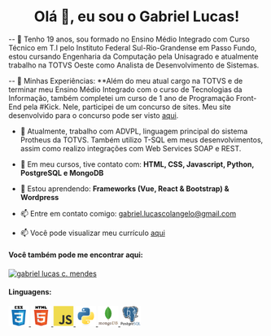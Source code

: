 <h1 align="center">Olá 👋, eu sou o Gabriel Lucas!</h1>
-- 👤 Tenho 19 anos, sou formado no Ensino Médio Integrado com Curso Técnico em T.I pelo Instituto Federal Sul-Rio-Grandense em Passo Fundo, estou cursando Engenharia da Computação pela Unisagrado e atualmente trabalho na TOTVS Oeste como Analista de Desenvolvimento de Sistemas.

-- 📄 Minhas Experiências: **Além do meu atual cargo na TOTVS e de terminar meu Ensino Médio Integrado com o curso de Tecnologias da Informação, também completei um curso de 1 ano de Programação Front-End pela #Kick. Nele, participei de um concurso de sites. Meu site desenvolvido para o concurso pode ser visto [aqui](https://github.com/gabrielmendes100/Gabriel-Lucas-Colangelo-Mendes-Concurso-Kick).

- 🤵 Atualmente, trabalho com ADVPL, linguagem principal do sistema Protheus da TOTVS. Também utilizo T-SQL em meus desenvolvimentos, assim como realizo integrações com Web Services SOAP e REST.

- 🌱 Em meu cursos, tive contato com: **HTML, CSS, Javascript, Python, PostgreSQL e MongoDB**

- 📘 Estou aprendendo: **Frameworks (Vue, React & Bootstrap) & Wordpress**

- 📫 Entre em contato comigo: <a href="mailto:gabriel.lucascolangelo@gmail.com">gabriel.lucascolangelo@gmail.com</a>

- 📫 Você pode visualizar meu currículo <a href="curriculo_gabriel.pdf" download>aqui</a>



<h4 align="left">Você também pode me encontrar aqui:</h4>
<p align="left">
<a href="https://linkedin.com/in/gabriel lucas c. mendes" target="blank"><img align="center" src="https://raw.githubusercontent.com/rahuldkjain/github-profile-readme-generator/master/src/images/icons/Social/linked-in-alt.svg" alt="gabriel lucas c. mendes" height="30" width="40" /></a>
</p>

<h4 align="left">Linguagens:</h4>
<p align="left"> <a href="https://www.w3schools.com/css/" target="_blank" rel="noreferrer"> <img src="https://raw.githubusercontent.com/devicons/devicon/master/icons/css3/css3-original-wordmark.svg" alt="css3" width="40" height="40"/> </a> <a href="https://www.w3.org/html/" target="_blank" rel="noreferrer"> <img src="https://raw.githubusercontent.com/devicons/devicon/master/icons/html5/html5-original-wordmark.svg" alt="html5" width="40" height="40"/> </a> <a href="https://developer.mozilla.org/en-US/docs/Web/JavaScript" target="_blank" rel="noreferrer"> <img src="https://raw.githubusercontent.com/devicons/devicon/master/icons/javascript/javascript-original.svg" alt="javascript" width="40" height="40"/> </a> <a href="https://www.python.org" target="_blank" rel="noreferrer"> <img src="https://raw.githubusercontent.com/devicons/devicon/master/icons/python/python-original.svg" alt="python" width="40" height="40"/> </a> <a href="https://www.mongodb.com/" target="_blank" rel="noreferrer"> <img src="https://raw.githubusercontent.com/devicons/devicon/master/icons/mongodb/mongodb-original-wordmark.svg" alt="mongodb" width="40" height="40"/> </a> <a href="https://www.postgresql.org" target="_blank" rel="noreferrer"> <img src="https://raw.githubusercontent.com/devicons/devicon/master/icons/postgresql/postgresql-original-wordmark.svg" alt="postgresql" width="40" height="40"/> </a> </p>
